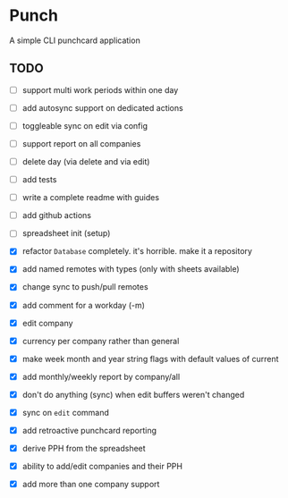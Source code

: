 # Punch

A simple CLI punchcard application

## TODO

- [ ] support multi work periods within one day
- [ ] add autosync support on dedicated actions
- [ ] toggleable sync on edit via config
- [ ] support report on all companies
- [ ] delete day (via delete and via edit)
- [ ] add tests
- [ ] write a complete readme with guides
- [ ] add github actions
- [ ] spreadsheet init (setup)
- [X] refactor `Database` completely. it's horrible. make it a repository
- [X] add named remotes with types (only with sheets available)
- [X] change sync to push/pull remotes
- [X] add comment for a workday (-m)
- [X] edit company
- [X] currency per company rather than general
- [X] make week month and year string flags with default values of current
- [X] add monthly/weekly report by company/all
- [X] don't do anything (sync) when edit buffers weren't changed
- [X] sync on `edit` command
- [X] add retroactive punchcard reporting 
- [X] derive PPH from the spreadsheet
- [X] ability to add/edit companies and their PPH
- [X] add more than one company support

